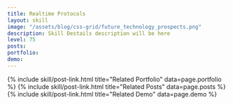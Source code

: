 ```yaml
---
title: Realtime Protocols
layout: skill
image: "/assets/blog/css-grid/future_technology_prospects.png"
description: Skill Destails description will be here
level: 75
posts: 
portfolio: 
demo: 
---
```


<div class="mt-5">
    {% include skill/post-link.html title="Related Portfolio" data=page.portfolio %}
    {% include skill/post-link.html title="Related Posts" data=page.posts %}
    {% include skill/post-link.html title="Related Demo" data=page.demo %}
</div>